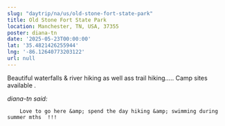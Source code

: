 ```yaml
---
slug: "daytrip/na/us/old-stone-fort-state-park"
title: Old Stone Fort State Park
location: Manchester, TN, USA, 37355
poster: diana-tn
date: '2025-05-23T00:00:00'
lat: '35.4821426255944'
lng: '-86.12640773203122'
url: null
---
```


Beautiful waterfalls &amp; river hiking  as well ass trail hiking..... Camp sites available .

<em>diana-tn said:</em>

        Love to go here &amp; spend the day hiking &amp; swimming during summer mths  !!!
